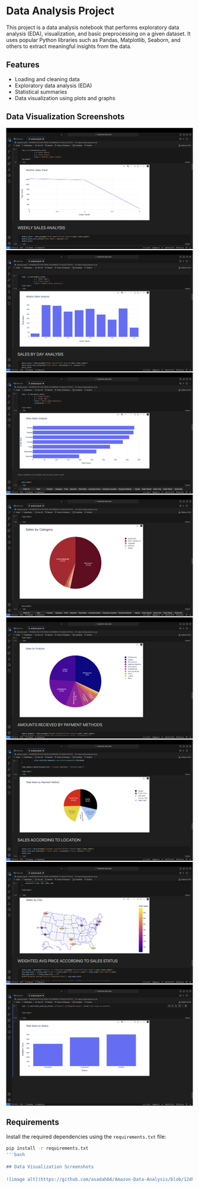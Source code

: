 # Data Analysis Project

This project is a data analysis notebook that performs exploratory data analysis (EDA), visualization, and basic preprocessing on a given dataset. It uses popular Python libraries such as Pandas, Matplotlib, Seaborn, and others to extract meaningful insights from the data.

## Features

- Loading and cleaning data
- Exploratory data analysis (EDA)
- Statistical summaries
- Data visualization using plots and graphs

## Data Visualization Screenshots

![image alt](https://github.com/asadah66/Amazon-Data-Analysis/blob/12d971ea1689eea4d819e250e3b89386bfbef4a3/image1.png)
![image alt](https://github.com/asadah66/Amazon-Data-Analysis/blob/b96dd15736dea6ba45e2bc266737ee969d88eda5/image2.png)
![image alt](https://github.com/asadah66/Amazon-Data-Analysis/blob/03f6affbb6fea247467ad20da6c315e178dc4174/image3.png)
![image alt](https://github.com/asadah66/Amazon-Data-Analysis/blob/03f6affbb6fea247467ad20da6c315e178dc4174/image4.png)
![image alt](https://github.com/asadah66/Amazon-Data-Analysis/blob/03f6affbb6fea247467ad20da6c315e178dc4174/image5.png)
![image alt](https://github.com/asadah66/Amazon-Data-Analysis/blob/03f6affbb6fea247467ad20da6c315e178dc4174/image6.png)
![image alt](https://github.com/asadah66/Amazon-Data-Analysis/blob/03f6affbb6fea247467ad20da6c315e178dc4174/image7.png)
![image alt](https://github.com/asadah66/Amazon-Data-Analysis/blob/03f6affbb6fea247467ad20da6c315e178dc4174/image8.png)

## Requirements

Install the required dependencies using the `requirements.txt` file:

```bash
pip install -r requirements.txt
'''bash

## Data Visualization Screenshots

![image alt](https://github.com/asadah66/Amazon-Data-Analysis/blob/12d971ea1689eea4d819e250e3b89386bfbef4a3/image1.png)




